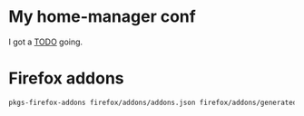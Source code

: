 # My home-manager conf

I got a [TODO](TODO.md) going.


# Firefox addons

```sh
pkgs-firefox-addons firefox/addons/addons.json firefox/addons/generated-firefox-addons.nix
```